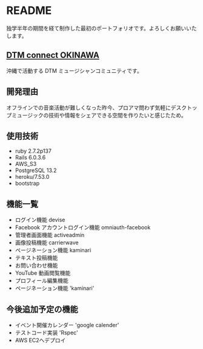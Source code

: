 # README

独学半年の期間を経て制作した最初のポートフォリオです。よろしくお願いいたします。

## [DTM connect OKINAWA](https://dtm-connect-okinawa.herokuapp.com/)
沖縄で活動する DTM ミュージシャンコミュニティです。

## 開発理由
オフラインでの音楽活動が難しくなった昨今、プロアマ問わず気軽にデスクトップミュージックの技術や情報をシェアできる空間を作りたいと感じたため。

## 使用技術
  - ruby 2.7.2p137
  - Rails 6.0.3.6
  - AWS_S3
  - PostgreSQL 13.2
  - heroku/7.53.0
  - bootstrap

## 機能一覧
  - ログイン機能 devise
  - Facebook アカウントログイン機能 omniauth-facebook
  - 管理者画面機能 activeadmin
  - 画像投稿機能 carrierwave
  - ページネーション機能 kaminari
  - テキスト投稿機能
  - お問い合わせ機能
  - YouTube 動画閲覧機能
  - プロフィール編集機能
  - ページネーション機能 'kaminari'

## 今後追加予定の機能
  - イベント開催カレンダー 'google calender'
  - テストコード実装 'Rspec'
  - AWS EC2へデプロイ
  
